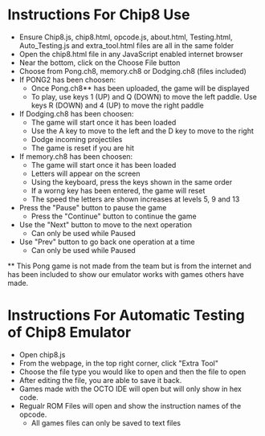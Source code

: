 # **Instructions For Chip8 Use**

* Ensure Chip8.js, chip8.html, opcode.js, about.html, Testing.html, Auto_Testing.js and extra_tool.html files are all in the same folder
*	Open the chip8.html file in any JavaScript enabled internet browser
*	Near the bottom, click on the Choose File button
*	Choose from Pong.ch8, memory.ch8 or Dodging.ch8 (files included)
* If PONG2 has been choosen:  
   *	Once Pong.ch8\*\* has been uploaded, the game will be displayed
   *	To play, use keys 1 (UP) and Q (DOWN) to move the left paddle. Use keys R (DOWN) and 4 (UP) to move the right paddle
* If Dodging.ch8 has been choosen:
   *   The game will start once it has been loaded
   *   Use the A key to move to the left and the D key to move to the right
   *   Dodge incoming projectiles
   *   The game is reset if you are hit   
* If memory.ch8 has been choosen:
  *   The game will start once it has been loaded
  *   Letters will appear on the screen 
  *   Using the keyboard, press the keys shown in the same order
  *   If a worng key has been entered, the game will reset
  *   The speed the letters are shown increases at levels 5, 9 and 13
* Press the "Pause" button to pause the game
   * Press the "Continue" button to continue the game
* Use the "Next" button to move to the next operation
   *   Can only be used while Paused
* Use "Prev" button to go back one operation at a time
   *   Can only be used while Paused
   
\*\* This Pong game is not made from the team but is from the internet and has been included to show our emulator works with games others have made.


# **Instructions For Automatic Testing of Chip8 Emulator**

*  Open chip8.js
*  From the webpage, in the top right corner, click "Extra Tool"
*  Choose the file type you would like to open and then the file to open
*  After editing the file, you are able to save it back.
*  Games made with the OCTO IDE will open but will only show in hex code.
*  Regualr ROM Files will open and show the instruction names of the opcode.
   *  All games files can only be saved to text files
